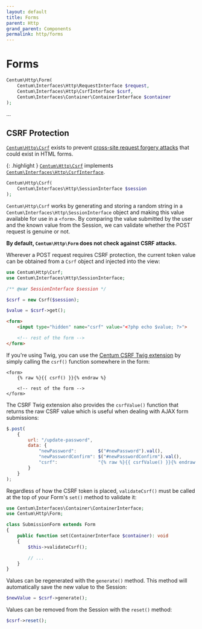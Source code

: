 ```yaml
---
layout: default
title: Forms
parent: Http
grand_parent: Components
permalink: http/forms
---
```




# Forms

```php
Centum\Http\Form(
    Centum\Interfaces\Http\RequestInterface $request,
    Centum\Interfaces\Http\CsrfInterface $csrf,
    Centum\Interfaces\Container\ContainerInterface $container
);
```

...



## CSRF Protection

[`Centum\Http\Csrf`](https://github.com/SidRoberts/centum/blob/development/src/Http/Csrf.php) exists to prevent [cross-site request forgery attacks](https://en.wikipedia.org/wiki/Cross-site_request_forgery) that could exist in HTML forms.

{: .highlight }
[`Centum\Http\Csrf`](https://github.com/SidRoberts/centum/blob/development/src/Http/Csrf.php) implements [`Centum\Interfaces\Http\CsrfInterface`](https://github.com/SidRoberts/centum/blob/development/src/Interfaces/Http/CsrfInterface.php).

```php
Centum\Http\Csrf(
    Centum\Interfaces\Http\SessionInterface $session
);
```

`Centum\Http\Csrf` works by generating and storing a random string in a `Centum\Interfaces\Http\SessionInterface` object and making this value available for use in a `<form>`.
By comparing the value submitted by the user and the known value from the Session, we can validate whether the POST request is genuine or not.

**By default, `Centum\Http\Form` does not check against CSRF attacks.**

Wherever a POST request requires CSRF protection, the current token value can be obtained from a `Csrf` object and injected into the view:

```php
use Centum\Http\Csrf;
use Centum\Interfaces\Http\SessionInterface;

/** @var SessionInterface $session */

$csrf = new Csrf($session);

$value = $csrf->get();
```

```html
<form>
    <input type="hidden" name="csrf" value="<?php echo $value; ?>">

    <!-- rest of the form -->
</form>
```

If you're using Twig, you can use the [Centum CSRF Twig extension](../twig/csrf.md) by simply calling the `csrf()` function somewhere in the form:

```twig
<form>
    {% raw %}{{ csrf() }}{% endraw %}

    <!-- rest of the form -->
</form>
```

The CSRF Twig extension also provides the `csrfValue()` function that returns the raw CSRF value which is useful when dealing with AJAX form submissions:

```js
$.post(
    {
        url: "/update-password",
        data: {
            "newPassword":        $("#newPassword").val(),
            "newPasswordConfirm": $("#newPasswordConfirm").val(),
            "csrf":               "{% raw %}{{ csrfValue() }}{% endraw %}"
        }
    }
);
```

Regardless of how the CSRF token is placed, `validateCsrf()` must be called at the top of your Form's `set()` method to validate it:

```php
use Centum\Interfaces\Container\ContainerInterface;
use Centum\Http\Form;

class SubmissionForm extends Form
{
    public function set(ContainerInterface $container): void
    {
        $this->validateCsrf();

        // ...
    }
}
```

Values can be regenerated with the `generate()` method.
This method will automatically save the new value to the Session:

```php
$newValue = $csrf->generate();
```

Values can be removed from the Session with the `reset()` method:

```php
$csrf->reset();
```
